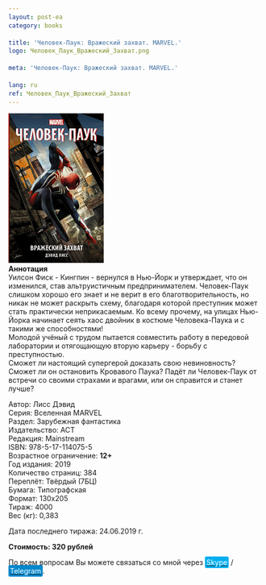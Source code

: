 ```yaml
---
layout: post-ea
category: books

title: 'Человек-Паук: Вражеский захват. MARVEL.'
logo: Человек_Паук_Вражеский_Захват.png

meta: 'Человек-Паук: Вражеский захват. MARVEL.'

lang: ru
ref: Человек_Паук_Вражеский_Захват
---
```


<a data-fancybox="gallery" href="/img/books/Человек_Паук_Вражеский_Захват.png"><img src="/img/books/Человек_Паук_Вражеский_Захват.png" alt=""></a>  
**Аннотация**  
Уилсон Фиск - Кингпин - вернулся в Нью-Йорк и утверждает, что он изменился, став альтруистичным предпринимателем. Человек-Паук слишком хорошо его знает и не верит в его благотворительность, но никак не может раскрыть схему, благодаря которой преступник может стать практически неприкасаемым. Ко всему прочему, на улицах Нью-Йорка начинает сеять хаос двойник в костюме Человека-Паука и с такими же способностями!  
Молодой учёный с трудом пытается совместить работу в передовой лаборатории и отягощающую вторую карьеру - борьбу с преступностью.  
Сможет ли настоящий супергерой доказать свою невиновность? Сможет ли он остановить Кровавого Паука? Падёт ли Человек-Паук от встречи со своими страхами и врагами, или он справится и станет лучше?

Автор: Лисс Дэвид  
Серия: Вселенная MARVEL  
Раздел: Зарубежная фантастика  
Издательство: АСТ  
Редакция: Mainstream  
ISBN: 978-5-17-114075-5  
Возрастное ограничение: **12+**  
Год издания: 2019  
Количество страниц: 384  
Переплёт: Твёрдый  (7БЦ)  
Бумага: Типографская  
Формат: 130х205  
Тираж: 4000  
Вес (кг): 0,383

Дата последнего тиража:	24.06.2019 г.

**Стоимость: 320 рублей**

По всем вопросам Вы можете связаться со мной через <a href="skype:chutkoy89?call" target="_blank"><span style="background-color:#00aff0; color:white; padding:3px; border-radius: 3px">Skype</span></a> / <a href="https://t.me/chutkoy" target="_blank"><span style="background-color:#0088cc; color:white; padding:3px; border-radius: 3px">Telegram</span></a>.